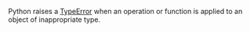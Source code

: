 Python raises a [TypeError](http://docs.python.org/library/exceptions.html#exceptions.TypeError) when an operation or function is applied to an object of inappropriate type.